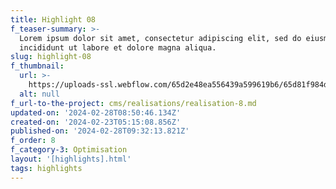 ```yaml
---
title: Highlight 08
f_teaser-summary: >-
  Lorem ipsum dolor sit amet, consectetur adipiscing elit, sed do eiusmod tempor
  incididunt ut labore et dolore magna aliqua.
slug: highlight-08
f_thumbnail:
  url: >-
    https://uploads-ssl.webflow.com/65d2e48ea556439a599619b6/65d81f984dac02e4e8208e78_saviese_2.jpg
  alt: null
f_url-to-the-project: cms/realisations/realisation-8.md
updated-on: '2024-02-28T08:50:46.134Z'
created-on: '2024-02-23T05:15:08.856Z'
published-on: '2024-02-28T09:32:13.821Z'
f_order: 8
f_category-3: Optimisation
layout: '[highlights].html'
tags: highlights
---
```




